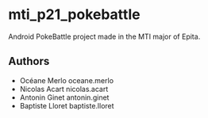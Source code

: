 # mti_p21_pokebattle

Android PokeBattle project made in the MTI major of Epita.

## Authors

* Océane Merlo oceane.merlo
* Nicolas Acart nicolas.acart
* Antonin Ginet antonin.ginet
* Baptiste Lloret baptiste.lloret
